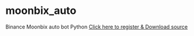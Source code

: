 # moonbix_auto
Binance Moonbix auto bot Python
[Click here to register & Download source](https://t.me/Binance_Moonbix_bot/start?startApp=ref_647752660&startapp=ref_647752660&utm_medium=web_share_copy)
